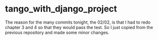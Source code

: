 # tango_with_django_project

The reason for the many commits tonight, the 02/02, is that I had to redo chapter 3 and 4 so that they would pass the test. So I just copied from the previous repository and made some minor changes.
